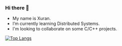 ### Hi there 👋
- My name is Xuran.
- I’m currently learning Distributed Systems.
- I'm looking to collaborate on some C/C++ projects.

[![Top Langs](https://github-readme-stats.vercel.app/api/top-langs/?username=XuranF&layout=compact)](https://github.com/XuranF/github-readme-stats)
<!--
**XuranF/XuranF** is a ✨ _special_ ✨ repository because its `README.md` (this file) appears on your GitHub profile.

Here are some ideas to get you started:

- 🔭 I’m currently working on ...
- 🌱 I’m currently learning ...
- 👯 I’m looking to collaborate on ...
- 🤔 I’m looking for help with ...
- 💬 Ask me about ...
- 📫 How to reach me: ...
- 😄 Pronouns: ...
- ⚡ Fun fact: ...
-->

